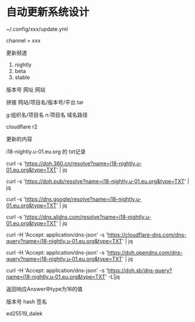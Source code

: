 # 自动更新系统设计

~/.config/xxx/update.yml

channel = xxx

更新频道

1. nightly
2. beta
3. stable


版本号 网址 网站

拼接 网站/项目名/版本号/平台.tar

g:组织名/项目名
n:项目名
域名路径


cloudflare r2

更新的内容

i18-nightly.u-01.eu.org 的 txt记录

curl -s 'https://doh.360.cn/resolve?name=i18-nightly.u-01.eu.org&type=TXT' | jq

curl -s 'https://doh.pub/resolve?name=i18-nightly.u-01.eu.org&type=TXT' | jq

curl -s 'https://dns.google/resolve?name=i18-nightly.u-01.eu.org&type=TXT' | jq

curl -s 'https://dns.alidns.com/resolve?name=i18-nightly.u-01.eu.org&type=TXT' | jq

curl -H 'Accept: application/dns-json' -s 'https://cloudflare-dns.com/dns-query?name=i18-nightly.u-01.eu.org&type=TXT' | jq

curl -H 'Accept: application/dns-json' -s 'https://doh.opendns.com/dns-query?name=i18-nightly.u-01.eu.org&type=TXT' | jq

curl -H 'Accept: application/dns-json' -s 'https://doh.sb/dns-query?name=i18-nightly.u-01.eu.org&type=TXT'  -L|jq

返回响应Answer中type为16的值

版本号 hash 签名

ed25519_dalek
